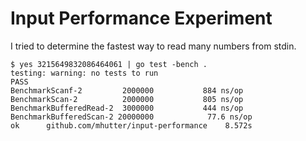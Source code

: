 Input Performance Experiment
=============================

I tried to determine the fastest way to read many numbers from stdin.

    $ yes 3215649832086464061 | go test -bench .
    testing: warning: no tests to run
    PASS
    BenchmarkScanf-2       	 2000000	       884 ns/op
    BenchmarkScan-2        	 2000000	       805 ns/op
    BenchmarkBufferedRead-2	 3000000	       444 ns/op
    BenchmarkBufferedScan-2	20000000	        77.6 ns/op
    ok  	github.com/mhutter/input-performance	8.572s

